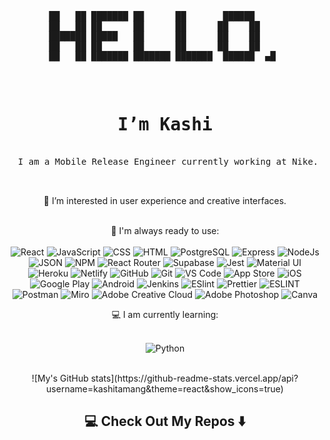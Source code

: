 <pre align="center">
██   ██ ███████ ██      ██       ██████     
██   ██ ██      ██      ██      ██    ██    
███████ █████   ██      ██      ██    ██    
██   ██ ██      ██      ██      ██    ██    
██   ██ ███████ ███████ ███████  ██████  ▄█ 

</pre>
<div align="center">
  <pre>
  <h1>I’m Kashi</h1>
  I am a Mobile Release Engineer currently working at Nike. 
  
  </pre>
  
👀 I’m interested in user experience and creative interfaces.
<br>
<br>

🚀 I'm always ready to use:
<br>
<br>
![React](https://img.shields.io/badge/React-20232A?style=for-the-badge&logo=react&logoColor=61DAFB) 
![JavaScript](https://img.shields.io/badge/JavaScript-323330?style=for-the-badge&logo=javascript&logoColor=F7DF1E) 
![CSS](https://img.shields.io/badge/CSS3-1572B6?style=for-the-badge&logo=css3&logoColor=white) 
![HTML](https://img.shields.io/badge/HTML5-E34F26?style=for-the-badge&logo=html5&logoColor=white) 
![PostgreSQL](https://img.shields.io/badge/PostgreSQL-316192?style=for-the-badge&logo=postgresql&logoColor=white) 
![Express](https://img.shields.io/badge/Express.js-000000?style=for-the-badge&logo=express&logoColor=white) 
![NodeJs](https://img.shields.io/badge/Node.js-339933?style=for-the-badge&logo=nodedotjs&logoColor=white) 
![JSON](https://img.shields.io/badge/json-5E5C5C?style=for-the-badge&logo=json&logoColor=white)
![NPM](https://img.shields.io/badge/npm-CB3837?style=for-the-badge&logo=npm&logoColor=white)
![React Router](https://img.shields.io/badge/React_Router-CA4245?style=for-the-badge&logo=react-router&logoColor=white) 
![Supabase](https://img.shields.io/badge/Supabase-181818?style=for-the-badge&logo=supabase&logoColor=white) 
![Jest](https://img.shields.io/badge/Jest-C21325?style=for-the-badge&logo=jest&logoColor=white) 
![Material UI](https://img.shields.io/badge/Material%20UI-007FFF?style=for-the-badge&logo=mui&logoColor=white)
![Heroku](https://img.shields.io/badge/Heroku-430098?style=for-the-badge&logo=heroku&logoColor=white) 
![Netlify](https://img.shields.io/badge/Netlify-00C7B7?style=for-the-badge&logo=netlify&logoColor=white) 
![GitHub](https://img.shields.io/badge/github-%23121011.svg?style=for-the-badge&logo=github&logoColor=white) 
![Git](https://img.shields.io/badge/GIT-E44C30?style=for-the-badge&logo=git&logoColor=white) 
![VS Code](https://img.shields.io/badge/Visual_Studio_Code-0078D4?style=for-the-badge&logo=visual%20studio%20code&logoColor=white) 
![App Store](https://img.shields.io/badge/App_Store-0D96F6?style=for-the-badge&logo=app-store&logoColor=white)
![iOS](https://img.shields.io/badge/iOS-000000?style=for-the-badge&logo=ios&logoColor=white)
![Google Play](https://img.shields.io/badge/Google_Play-414141?style=for-the-badge&logo=google-play&logoColor=white)
![Android](https://img.shields.io/badge/Android-3DDC84?style=for-the-badge&logo=android&logoColor=white)
![Jenkins](https://img.shields.io/badge/Jenkins-D24939?style=for-the-badge&logo=Jenkins&logoColor=white)
![ESlint](https://img.shields.io/badge/eslint-3A33D1?style=for-the-badge&logo=eslint&logoColor=white) 
![Prettier](https://img.shields.io/badge/prettier-1A2C34?style=for-the-badge&logo=prettier&logoColor=F7BA3E) 
![ESLINT](https://img.shields.io/badge/eslint-3A33D1?style=for-the-badge&logo=eslint&logoColor=white)
![Postman](https://img.shields.io/badge/Postman-FF6C37?style=for-the-badge&logo=Postman&logoColor=white) 
![Miro](https://img.shields.io/badge/Miro-050038?style=for-the-badge&logo=Miro&logoColor=white)
![Adobe Creative Cloud](https://img.shields.io/badge/Adobe%20Creative%20Cloud-DA1F26?style=for-the-badge&logo=Adobe%20Creative%20Cloud&logoColor=white)
![Adobe Photoshop](https://img.shields.io/badge/Adobe%20Photoshop-31A8FF?style=for-the-badge&logo=Adobe%20Photoshop&logoColor=black) 
![Canva](https://img.shields.io/badge/Canva-%2300C4CC.svg?&style=for-the-badge&logo=Canva&logoColor=white)

💻 I am currently learning:
<br>
<br>

![Python](https://img.shields.io/badge/Python-FFD43B?style=for-the-badge&logo=python&logoColor=blue)

<br>

<!-- … -->![My's GitHub stats](https://github-readme-stats.vercel.app/api?username=kashitamang&theme=react&show_icons=true)
  
<h2  align="center">💻 Check Out My Repos ⬇️ </h2>
</div>


<!---
kashitamang/kashitamang is a ✨ special ✨ repository because its `README.md` (this file) appears on your GitHub profile.
You can click the Preview link to take a look at your changes.
--->
